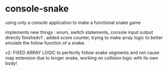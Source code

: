 # console-snake
using only a console application to make a functional snake game

implements new things : enum, switch statements, console input output directly
finishedv1 : added score counter, trying to make array logic to better emulate the follow function of a snake.

v2: FIXED ARRAY LOGIC to perfectly follow snake segments and not cause map extension due to longer snake, working on collision logic with its own body!
